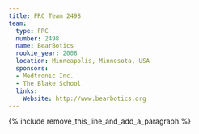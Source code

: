```yaml
---
title: FRC Team 2498
team:
  type: FRC
  number: 2498
  name: BearBotics
  rookie_year: 2008
  location: Minneapolis, Minnesota, USA
  sponsors:
  - Medtronic Inc.
  - The Blake School
  links:
    Website: http://www.bearbotics.org
---
```


{% include remove_this_line_and_add_a_paragraph %}